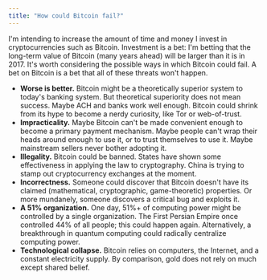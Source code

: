 ```yaml
---
title: "How could Bitcoin fail?"
---
```


I'm intending to increase the amount of time and money I invest in cryptocurrencies such as Bitcoin.
Investment is a bet:
I'm betting that the long-term value of Bitcoin (many years ahead)
will be larger than it is in 2017.
It's worth considering the possible ways in which Bitcoin could fail.
A bet on Bitcoin is a bet that all of these threats won't happen.

* **Worse is better.**
  Bitcoin might be a theoretically superior system to today's banking system.
  But theoretical superiority does not mean success.
  Maybe ACH and banks work well enough.
  Bitcoin could shrink from its hype to become a nerdy curiosity,
  like Tor or web-of-trust.
* **Impracticality.**
  Maybe Bitcoin can't be made convenient enough to become a primary payment mechanism.
  Maybe people can't wrap their heads around enough to use it,
  or to trust themselves to use it.
  Maybe mainstream sellers never bother adopting it.
* **Illegality.**
  Bitcoin could be banned.
  States have shown some effectiveness in applying the law to cryptography.
  China is trying to stamp out cryptocurrency exchanges at the moment.
* **Incorrectness.**
  Someone could discover that
  Bitcoin doesn't have its claimed (mathematical, cryptographic, game-theoretic) properties.
  Or more mundanely, someone discovers a critical bug and exploits it.
* **A 51% organization.**
  One day, 51%+ of computing power might be controlled by a single organization.
  The First Persian Empire once controlled 44% of all people; this could happen again.
  Alternatively, a breakthrough in quantum computing
  could radically centralize computing power.
* **Technological collapse.**
  Bitcoin relies on computers, the Internet, and a constant electricity supply.
  By comparison, gold does not rely on much except shared belief.
